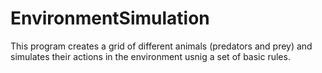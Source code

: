# EnvironmentSimulation
This program creates a grid of different animals (predators and prey) and simulates their actions in the environment usnig a set of basic rules.
